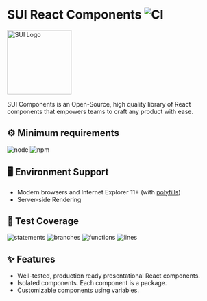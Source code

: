 # SUI React Components ![CI](https://github.com/SUI-Components/sui-components/workflows/CI/badge.svg)

<img src="https://avatars2.githubusercontent.com/u/13288987?s=200&v=4" alt="SUI Logo" width="150">

SUI Components is an Open-Source, high quality library of React components that empowers teams to craft any product with ease.

## ⚙️ Minimum requirements
![node](https://shields.io/badge/node-v16+-lightgray?logo=nodedotjs&logoWidth=20&style=for-the-badge)
![npm](https://shields.io/badge/npm-v7+-lightgrey?logo=npm&logoWidth=20&style=for-the-badge)

## 🖥 Environment Support

- Modern browsers and Internet Explorer 11+ (with [polyfills](https://github.com/SUI-Components/sui/tree/master/packages/sui-polyfills))
- Server-side Rendering

## 🧪 Test Coverage

![statements](https://shields.io/badge/statements-70.55%25-orange)
![branches](https://shields.io/badge/branches-55.92%25-AA0000)
![functions](https://shields.io/badge/functions-56.61%25-AA0000)
![lines](https://shields.io/badge/lines-72.37%25-orange)

## ✨ Features

- Well-tested, production ready presentational React components.
- Isolated components. Each component is a package.
- Customizable components using variables.
